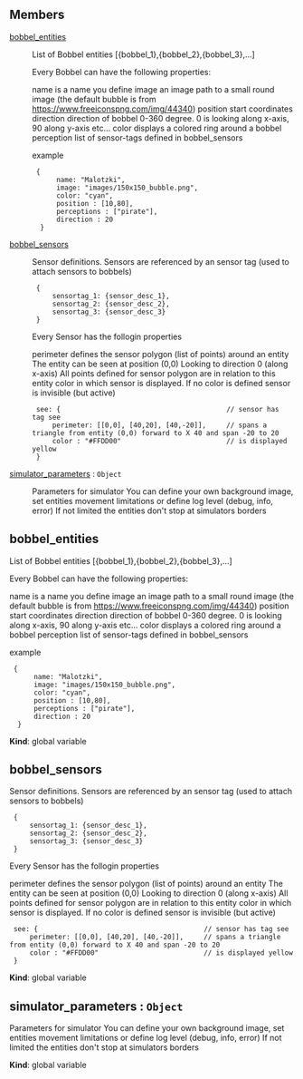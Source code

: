 ## Members

<dl>
<dt><a href="#bobbel_entities">bobbel_entities</a></dt>
<dd><p>List of Bobbel entities
[{bobbel_1},{bobbel_2},{bobbel_3},...]</p>
<p>Every Bobbel can have the following properties:</p>
<p> name is a name you define
 image an image path to a small round image (the default bubble is from <a href="https://www.freeiconspng.com/img/44340">https://www.freeiconspng.com/img/44340</a>)
 position start coordinates
 direction direction of bobbel 0-360 degree. 0 is looking along x-axis, 90 along y-axis etc...
 color displays a colored ring around a bobbel
 perception list of sensor-tags defined in bobbel_sensors</p>
<p> example</p>
<pre><code> {
      name: &quot;Malotzki&quot;,
      image: &quot;images/150x150_bubble.png&quot;,
      color: &quot;cyan&quot;,
      position : [10,80],
      perceptions : [&quot;pirate&quot;],
      direction : 20
  }
</code></pre></dd>
<dt><a href="#bobbel_sensors">bobbel_sensors</a></dt>
<dd><p>Sensor definitions. Sensors are referenced by an sensor tag (used to attach sensors to bobbels)</p>
<pre><code> {
     sensortag_1: {sensor_desc_1},
     sensortag_2: {sensor_desc_2},
     sensortag_3: {sensor_desc_3}
 }
</code></pre><p>Every Sensor has the follogin properties</p>
<p> perimeter   defines the sensor polygon (list of points) around an entity
             The entity can be seen at position (0,0) Looking to direction 0 (along x-axis)
             All points defined for sensor polygon are in relation to this entity
 color       in which sensor is displayed. If no color is defined sensor is invisible (but active)</p>
<pre><code> see: {                                         // sensor has tag see
     perimeter: [[0,0], [40,20], [40,-20]],     // spans a triangle from entity (0,0) forward to X 40 and span -20 to 20
     color : &quot;#FFDD00&quot;                          // is displayed yellow
 }
</code></pre></dd>
<dt><a href="#simulator_parameters">simulator_parameters</a> : <code>Object</code></dt>
<dd><p>Parameters for simulator
You can define your own background image, set entities movement limitations or define log level (debug, info, error)
If not limited the entities don&#39;t stop at simulators borders</p>
</dd>
</dl>

<a name="bobbel_entities"></a>

## bobbel_entities
List of Bobbel entities[{bobbel_1},{bobbel_2},{bobbel_3},...]Every Bobbel can have the following properties: name is a name you define image an image path to a small round image (the default bubble is from https://www.freeiconspng.com/img/44340) position start coordinates direction direction of bobbel 0-360 degree. 0 is looking along x-axis, 90 along y-axis etc... color displays a colored ring around a bobbel perception list of sensor-tags defined in bobbel_sensors example     {          name: "Malotzki",          image: "images/150x150_bubble.png",          color: "cyan",          position : [10,80],          perceptions : ["pirate"],          direction : 20      }

**Kind**: global variable  
<a name="bobbel_sensors"></a>

## bobbel_sensors
Sensor definitions. Sensors are referenced by an sensor tag (used to attach sensors to bobbels)     {         sensortag_1: {sensor_desc_1},         sensortag_2: {sensor_desc_2},         sensortag_3: {sensor_desc_3}     }Every Sensor has the follogin properties perimeter   defines the sensor polygon (list of points) around an entity             The entity can be seen at position (0,0) Looking to direction 0 (along x-axis)             All points defined for sensor polygon are in relation to this entity color       in which sensor is displayed. If no color is defined sensor is invisible (but active)     see: {                                         // sensor has tag see         perimeter: [[0,0], [40,20], [40,-20]],     // spans a triangle from entity (0,0) forward to X 40 and span -20 to 20         color : "#FFDD00"                          // is displayed yellow     }

**Kind**: global variable  
<a name="simulator_parameters"></a>

## simulator_parameters : <code>Object</code>
Parameters for simulatorYou can define your own background image, set entities movement limitations or define log level (debug, info, error)If not limited the entities don't stop at simulators borders

**Kind**: global variable  
